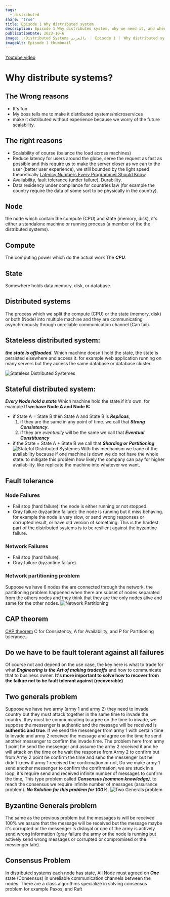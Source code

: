 ```yaml
---
tags:
  - distributed
share: "true"
title: Episode 1 Why distributed system
description: Episode 1 Why distributed system, why we need it, and when we need it.
publicationDate: 2023-10-6
image: ./Distributed Systems بالعربي ｜ Episode 1 ｜ Why distributed systems？ [s_p3I5CMGJw].webp
imageAlt: Episode 1 thumbnail
---
```

[Youtube video](https://www.youtube.com/watch?v=s_p3I5CMGJw)
# Why distribute systems?
## The Wrong reasons

- It's fun
- My boss tells me to make it distributed systems/microservices
- make it distributed without experience because we worry of the future scalability.

## The right reasons

- Scalability of course (balance the load across machines)
- Reduce latency for users around the globe, serve the request as fast as possible and this require us to make the server closer as we can to the user (better user experience), we still bounded by the light speed theoretically [Latency Numbers Every Programmer Should Know](https://gist.github.com/jboner/2841832).
- Availability, fault tolerance (under failure), Durability.
- Data residency under compliance for countries law (for example the country require the data of some sort to be physically in the country).

## Node
the node which contain the compute (CPU) and state (memory, disk), it's either a standalone machine or running process (a member of the the distributed systems).
## Compute
The computing power which do the actual work The ***CPU***.
## State
Somewhere holds data memory, disk, or database.
## Distributed systems
The process which we split the compute (CPU) or the state (memory, disk) or both (Node) into multiple machine and they are communicating asynchronously through unreliable communication channel (Can fail).

## Stateless distributed system:
***the state is offloaded.***
Which machine doesn't hold the state, the state is persisted elsewhere and access it. for example web application running on many servers but they access the same database or database cluster. 

![Stateless Distributed Systemes](stateless%20distributed%20systems.png)
## Stateful distributed system:
***Every Node hold a state***
Which machine hold the state if it's own. for example 
**If we have Node A and Node B:**
-  if State A = State B then State A and State B is ***Replicas***, 
	1. if they are the same in any point of time. we call that ***Strong Consistency***. 
	2. if they are *eventually* will be the same we call that ***Eventual Constituency***
- if the State = State A + State B we call that ***Sharding or Partitioning***
![Stateful Distributed Systemes](stateful%20distributed%20systems.png)
With this mechanism we trade of the availability because if one machine is down we do not have the whole state. to mitigate this problem how likely the company can pay for higher availability. like replicate the machine into whatever we want.
## Fault tolerance

### Node Failures
- Fail stop (hard failure): the node is either running or not stopped.
- Gray failure (byzantine failure): the node is running but it miss behaving. for example the node is very slow, or send wrong responses or corrupted result, or have old version of something. This is the hardest part of the distributed systems is to be resilient against the byzantine failure.

### Network Failures
- Fail stop (hard failure).
- Gray failure (byzantine failure).
### Network partitioning problem
Suppose we have 6 nodes the are connected through the network, the partitioning problem happened when there are subset of nodes separated from the others nodes and they think that they are the only nodes alive and same for the other nodes.
![Network Partitioning](network%20partitioning%20problem.png)
## CAP theorem
[CAP theorem](https://www.youtube.com/watch?v=gkg-FAEXIkY)
C for Consistency, A for Availability, and P for Partitioning tolerance. 
## Do we have to be fault tolerant against all failures
Of course not and depend on the use case, the key here is what to trade for what ***Engineering is the Art of making tradeoffs*** and how to communicate that to business owner.
**It's more important to solve how to recover from the failure not to be fault tolerant against (recoverable)**

## Two generals problem
Suppose we have two army (army 1 and army 2) they need to invade country but they must attack together in the same time to invade the country.
they must be communicating to agree on the time to invade, we suppose the messenger is authentic and the message will be received is **authentic and true**.
If we send the messenger from army 1 with certain time to invade and army 2 received the message and agree on the time he send another messenger to confirm the invade time.
The problem here from army 1 point he send the messenger and assume the army 2 received it and he will attack on the time or he wait the response from Army 2 to confirm but from Army 2 point he confirm the time and send the messenger but he didn't know if army 1 received the confirmation or not, Do we make army 1 send another messenger to confirm the confirmation, we are stuck in a loop, it's require send and received infinite number of messages to confirm the time, This type problem called ***Consensus (common knowledge)***. to reach the consensus we require infinite number of messages (assurance problem). ***No Solution for this problem for 100%***.
![Two Generals problem](two%20generals%20problem.png)
## Byzantine Generals problem
The same as the previous problem but the messages is will be received 100% we assure that the message will be received but the message maybe it's corrupted or the messenger is disloyal or one of the army is actively send wrong information (gray failure the army or the node is running but actively send wrong messages or corrupted or compromised or the messenger late).

## Consensus Problem
In distributed systems each node has state, All Node must agreed on ***One*** state (Consensus) in unreliable communication channels between the nodes.
There are a class algorithms specialize in solving consensus problem for example Paxos, and Raft